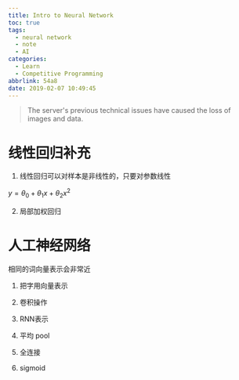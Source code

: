 ```yaml
---
title: Intro to Neural Network
toc: true
tags:
  - neural network
  - note
  - AI
categories:
  - Learn
  - Competitive Programming
abbrlink: 54a8
date: 2019-02-07 10:49:45
---
```



> The server's previous technical issues have caused the loss of images and data.

# 线性回归补充

1. 线性回归可以对样本是非线性的，只要对参数线性

$y=\theta_0+\theta_1x+\theta_2x^2$

2. 局部加权回归


# 人工神经网络


相同的词向量表示会非常近

1. 把字用向量表示

2. 卷积操作

3. RNN表示

4. 平均 pool

5. 全连接

6. sigmoid

